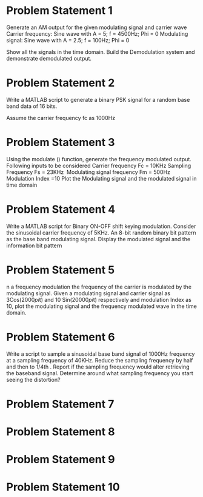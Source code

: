 # Problem Statement 1
Generate an AM output for the given modulating signal and carrier wave 
Carrier frequency: Sine wave with A = 5; f = 4500Hz; Phi = 0
Modulating signal: Sine wave with A = 2.5; f = 100Hz; Phi = 0

Show all the signals in the time domain.
Build the Demodulation system and demonstrate demodulated output.

# Problem Statement 2
Write a MATLAB script to generate a binary PSK signal for a random base band data of 16 bits. 

Assume the carrier frequency fc as 1000Hz

# Problem Statement 3
Using the modulate () function, generate the frequency modulated output. Following inputs to be considered
Carrier frequency Fc = 10KHz
Sampling Frequency Fs = 23KHz
 Modulating signal frequency Fm = 500Hz
Modulation Index =10
Plot the Modulating signal and the modulated signal in time domain

# Problem Statement 4
Write a MATLAB script for Binary ON-OFF shift keying modulation. 
Consider the sinusoidal carrier frequency of 5KHz.
An 8-bit random binary bit pattern as the base band modulating signal.
Display the modulated signal and the information bit pattern

# Problem Statement 5
n a frequency modulation the frequency of the carrier is modulated by the modulating signal. Given a modulating signal and carrier signal as 3Cos(2000*pi*t) and 10 Sin(20000*pi*t) respectively and modulation Index as 10, plot the modulating signal and the frequency modulated wave in the time domain.

# Problem Statement 6
Write a script to sample a sinusoidal base band signal of 1000Hz frequency at a sampling frequency of 40KHz. Reduce the sampling frequency by half and then to 1/4th . Report if the sampling frequency would alter retrieving the baseband signal. Determine around what sampling frequency you start seeing the distortion?

# Problem Statement 7
# Problem Statement 8
# Problem Statement 9
# Problem Statement 10

